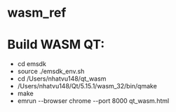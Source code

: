 # wasm_ref
# Build WASM QT:
-   cd emsdk
-   source ./emsdk_env.sh
-   cd /Users/nhatvu148/qt_wasm
-   /Users/nhatvu148/Qt/5.15.1/wasm_32/bin/qmake
-   make
-   emrun --browser chrome --port 8000 qt_wasm.html
